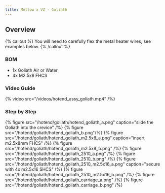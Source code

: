 ```yaml
---
title: Mellow x VZ - Goliath
---
```


## Overview

{% callout %}
You will need to carefully flex the metal heater wires, see examples below.
{% /callout %}

### BOM

- 1x Goliath Air or Water
- 4x M2.5x8 FHCS

### Video Guide
{% video src="/videos/hotend_assy_goliath.mp4" /%}

### Step by Step
{% figure src="/hotend/goliath/hotend_goliath_a.png" caption="slide the Goliath into the crevice" /%}
{% figure src="/hotend/goliath/hotend_goliath_b.png"/%}
{% figure src="/hotend/goliath/hotend_goliath_m2.5x8_a.png" caption="insert m2.5x8mm FHCS" /%}
{% figure src="/hotend/goliath/hotend_goliath_m2.5x8_b.png" /%}
{% figure src="/hotend/goliath/hotend_goliath_2510_a.png" /%}
{% figure src="/hotend/goliath/hotend_goliath_2510_b.png" /%}
{% figure src="/hotend/goliath/hotend_goliath_2510_m2.5x16_a.png" caption="secure with 4x m2.5x16 SHCS" /%}
{% figure src="/hotend/goliath/hotend_goliath_2510_m2.5x16_b.png" /%}
{% figure src="/hotend/goliath/hotend_goliath_carriage_a.png" /%}
{% figure src="/hotend/goliath/hotend_goliath_carriage_b.png" /%}

